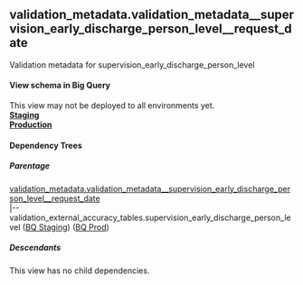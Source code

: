 ## validation_metadata.validation_metadata__supervision_early_discharge_person_level__request_date
Validation metadata for supervision_early_discharge_person_level

#### View schema in Big Query
This view may not be deployed to all environments yet.<br/>
[**Staging**](https://console.cloud.google.com/bigquery?pli=1&p=recidiviz-staging&page=table&project=recidiviz-staging&d=validation_metadata&t=validation_metadata__supervision_early_discharge_person_level__request_date)
<br/>
[**Production**](https://console.cloud.google.com/bigquery?pli=1&p=recidiviz-123&page=table&project=recidiviz-123&d=validation_metadata&t=validation_metadata__supervision_early_discharge_person_level__request_date)
<br/>

#### Dependency Trees

##### Parentage
[validation_metadata.validation_metadata\__supervision_early_discharge_person_level\__request_date](../validation_metadata/validation_metadata__supervision_early_discharge_person_level__request_date.md) <br/>
|--validation_external_accuracy_tables.supervision_early_discharge_person_level ([BQ Staging](https://console.cloud.google.com/bigquery?pli=1&p=recidiviz-staging&page=table&project=recidiviz-staging&d=validation_external_accuracy_tables&t=supervision_early_discharge_person_level)) ([BQ Prod](https://console.cloud.google.com/bigquery?pli=1&p=recidiviz-123&page=table&project=recidiviz-123&d=validation_external_accuracy_tables&t=supervision_early_discharge_person_level)) <br/>


##### Descendants
This view has no child dependencies.
